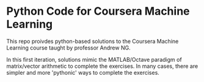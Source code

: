 # Python Code for Coursera Machine Learning

This repo proivdes python-based solutions to the Coursera Machine Learning
course taught by professor Andrew NG.

In this first iteration, solutions mimic the MATLAB/Octave paradigm of matrix/vector
arithmetic to complete the exercises. In many cases, there are simpler and more 
'pythonic' ways to complete the exercises.
